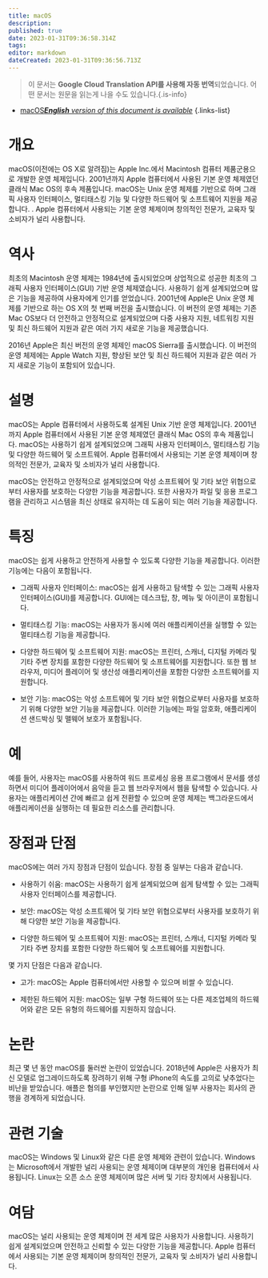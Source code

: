 ```yaml
---
title: macOS
description: 
published: true
date: 2023-01-31T09:36:58.314Z
tags: 
editor: markdown
dateCreated: 2023-01-31T09:36:56.713Z
---
```


> 이 문서는 **Google Cloud Translation API를 사용해 자동 번역**되었습니다.
어떤 문서는 원문을 읽는게 나을 수도 있습니다.{.is-info}

- [macOS***English** version of this document is available*](/en/Knowledge-base/Dictionary/macos)
{.links-list}


# 개요
macOS(이전에는 OS X로 알려짐)는 Apple Inc.에서 Macintosh 컴퓨터 제품군용으로 개발한 운영 체제입니다. 2001년까지 Apple 컴퓨터에서 사용된 기본 운영 체제였던 클래식 Mac OS의 후속 제품입니다. macOS는 Unix 운영 체제를 기반으로 하며 그래픽 사용자 인터페이스, 멀티태스킹 기능 및 다양한 하드웨어 및 소프트웨어 지원을 제공합니다. . Apple 컴퓨터에서 사용되는 기본 운영 체제이며 창의적인 전문가, 교육자 및 소비자가 널리 사용합니다.

# 역사
최초의 Macintosh 운영 체제는 1984년에 출시되었으며 상업적으로 성공한 최초의 그래픽 사용자 인터페이스(GUI) 기반 운영 체제였습니다. 사용하기 쉽게 설계되었으며 많은 기능을 제공하여 사용자에게 인기를 얻었습니다. 2001년에 Apple은 Unix 운영 체제를 기반으로 하는 OS X의 첫 번째 버전을 출시했습니다. 이 버전의 운영 체제는 기존 Mac OS보다 더 안전하고 안정적으로 설계되었으며 다중 사용자 지원, 네트워킹 지원 및 최신 하드웨어 지원과 같은 여러 가지 새로운 기능을 제공했습니다.

2016년 Apple은 최신 버전의 운영 체제인 macOS Sierra를 출시했습니다. 이 버전의 운영 체제에는 Apple Watch 지원, 향상된 보안 및 최신 하드웨어 지원과 같은 여러 가지 새로운 기능이 포함되어 있습니다.

# 설명
macOS는 Apple 컴퓨터에서 사용하도록 설계된 Unix 기반 운영 체제입니다. 2001년까지 Apple 컴퓨터에서 사용된 기본 운영 체제였던 클래식 Mac OS의 후속 제품입니다. macOS는 사용하기 쉽게 설계되었으며 그래픽 사용자 인터페이스, 멀티태스킹 기능 및 다양한 하드웨어 및 소프트웨어. Apple 컴퓨터에서 사용되는 기본 운영 체제이며 창의적인 전문가, 교육자 및 소비자가 널리 사용합니다.

macOS는 안전하고 안정적으로 설계되었으며 악성 소프트웨어 및 기타 보안 위협으로부터 사용자를 보호하는 다양한 기능을 제공합니다. 또한 사용자가 파일 및 응용 프로그램을 관리하고 시스템을 최신 상태로 유지하는 데 도움이 되는 여러 기능을 제공합니다.

# 특징
macOS는 쉽게 사용하고 안전하게 사용할 수 있도록 다양한 기능을 제공합니다. 이러한 기능에는 다음이 포함됩니다.

* 그래픽 사용자 인터페이스: macOS는 쉽게 사용하고 탐색할 수 있는 그래픽 사용자 인터페이스(GUI)를 제공합니다. GUI에는 데스크탑, 창, 메뉴 및 아이콘이 포함됩니다.

* 멀티태스킹 기능: macOS는 사용자가 동시에 여러 애플리케이션을 실행할 수 있는 멀티태스킹 기능을 제공합니다.

* 다양한 하드웨어 및 소프트웨어 지원: macOS는 프린터, 스캐너, 디지털 카메라 및 기타 주변 장치를 포함한 다양한 하드웨어 및 소프트웨어를 지원합니다. 또한 웹 브라우저, 미디어 플레이어 및 생산성 애플리케이션을 포함한 다양한 소프트웨어를 지원합니다.

* 보안 기능: macOS는 악성 소프트웨어 및 기타 보안 위협으로부터 사용자를 보호하기 위해 다양한 보안 기능을 제공합니다. 이러한 기능에는 파일 암호화, 애플리케이션 샌드박싱 및 맬웨어 보호가 포함됩니다.

# 예
예를 들어, 사용자는 macOS를 사용하여 워드 프로세싱 응용 프로그램에서 문서를 생성하면서 미디어 플레이어에서 음악을 듣고 웹 브라우저에서 웹을 탐색할 수 있습니다. 사용자는 애플리케이션 간에 빠르고 쉽게 전환할 수 있으며 운영 체제는 백그라운드에서 애플리케이션을 실행하는 데 필요한 리소스를 관리합니다.

# 장점과 단점
macOS에는 여러 가지 장점과 단점이 있습니다. 장점 중 일부는 다음과 같습니다.

* 사용하기 쉬움: macOS는 사용하기 쉽게 설계되었으며 쉽게 탐색할 수 있는 그래픽 사용자 인터페이스를 제공합니다.

* 보안: macOS는 악성 소프트웨어 및 기타 보안 위협으로부터 사용자를 보호하기 위해 다양한 보안 기능을 제공합니다.

* 다양한 하드웨어 및 소프트웨어 지원: macOS는 프린터, 스캐너, 디지털 카메라 및 기타 주변 장치를 포함한 다양한 하드웨어 및 소프트웨어를 지원합니다.

몇 가지 단점은 다음과 같습니다.

* 고가: macOS는 Apple 컴퓨터에서만 사용할 수 있으며 비쌀 수 있습니다.

* 제한된 하드웨어 지원: macOS는 일부 구형 하드웨어 또는 다른 제조업체의 하드웨어와 같은 모든 유형의 하드웨어를 지원하지 않습니다.

# 논란
최근 몇 년 동안 macOS를 둘러싼 논란이 있었습니다. 2018년에 Apple은 사용자가 최신 모델로 업그레이드하도록 장려하기 위해 구형 iPhone의 속도를 고의로 낮추었다는 비난을 받았습니다. 애플은 혐의를 부인했지만 논란으로 인해 일부 사용자는 회사의 관행을 경계하게 되었습니다.

# 관련 기술
macOS는 Windows 및 Linux와 같은 다른 운영 체제와 관련이 있습니다. Windows는 Microsoft에서 개발한 널리 사용되는 운영 체제이며 대부분의 개인용 컴퓨터에서 사용됩니다. Linux는 오픈 소스 운영 체제이며 많은 서버 및 기타 장치에서 사용됩니다.

# 여담
macOS는 널리 사용되는 운영 체제이며 전 세계 많은 사용자가 사용합니다. 사용하기 쉽게 설계되었으며 안전하고 신뢰할 수 있는 다양한 기능을 제공합니다. Apple 컴퓨터에서 사용되는 기본 운영 체제이며 창의적인 전문가, 교육자 및 소비자가 널리 사용합니다.